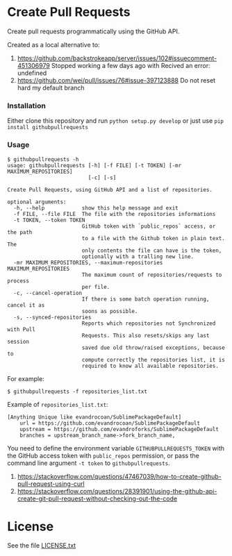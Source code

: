 # Create Pull Requests

Create pull requests programmatically using the GitHub API.

Created as a local alternative to:
1. https://github.com/backstrokeapp/server/issues/102#issuecomment-451306979 Stopped working a few days ago with Recived an error: undefined
1. https://github.com/wei/pull/issues/76#issue-397123888 Do not reset hard my default branch


### Installation

Either clone this repository and run `python setup.py develop` or just use `pip install githubpullrequests`


### Usage

```
$ githubpullrequests -h
usage: githubpullrequests [-h] [-f FILE] [-t TOKEN] [-mr MAXIMUM_REPOSITORIES]
                          [-c] [-s]

Create Pull Requests, using GitHub API and a list of repositories.

optional arguments:
  -h, --help            show this help message and exit
  -f FILE, --file FILE  The file with the repositories informations
  -t TOKEN, --token TOKEN
                        GitHub token with `public_repos` access, or the path
                        to a file with the Github token in plain text. The
                        only contents the file can have is the token,
                        optionally with a tralling new line.
  -mr MAXIMUM_REPOSITORIES, --maximum-repositories MAXIMUM_REPOSITORIES
                        The maximum count of repositories/requests to process
                        per file.
  -c, --cancel-operation
                        If there is some batch operation running, cancel it as
                        soons as possible.
  -s, --synced-repositories
                        Reports which repositories not Synchronized with Pull
                        Requests. This also resets/skips any last session
                        saved due old throw/raised exceptions, because to
                        compute correctly the repositories list, it is
                        required to know all available repositories.
```

For example:
```
$ githubpullrequests -f repositories_list.txt
```

Example of `repositories_list.txt`:
```config
[Anything Unique like evandrocoan/SublimePackageDefault]
    url = https://github.com/evandrocoan/SublimePackageDefault
    upstream = https://github.com/evandroforks/SublimePackageDefault
    branches = upstream_branch_name->fork_branch_name,
```

You need to define the environment variable `GITHUBPULLREQUESTS_TOKEN` with the GitHub access token with `public_repos` permission,
or pass the command line argument `-t token` to `githubpullrequests`.

1. https://stackoverflow.com/questions/47467039/how-to-create-github-pull-request-using-curl
1. https://stackoverflow.com/questions/28391901/using-the-github-api-create-git-pull-request-without-checking-out-the-code


# License

See the file [LICENSE.txt](LICENSE.txt)


